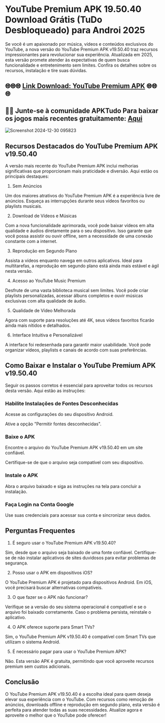 # YouTube Premium APK 19.50.40 Download Grátis (TuDo Desbloqueado) para Androi 2025
Se você é um apaixonado por música, vídeos e conteúdos exclusivos do YouTube, a nova versão do YouTube Premium APK v19.50.40 traz recursos impressionantes para revolucionar sua experiência. Atualizada em 2025, esta versão promete atender às expectativas de quem busca funcionalidade e entretenimento sem limites. Confira os detalhes sobre os recursos, instalação e tire suas dúvidas.
## 🌐🌐🌐 [Link Download: YouTube Premium APK](https://apktudo.com) 🌐🌐🌐
## 📌📌 Junte-se à comunidade APKTudo Para baixar os jogos mais recentes gratuitamente: [Aqui](https://https://t.me/apktudo)
![Screenshot 2024-12-30 095823](https://github.com/user-attachments/assets/6d2e5682-3c62-46c8-95de-63c0d16c1d66)

## Recursos Destacados do YouTube Premium APK v19.50.40
A versão mais recente do YouTube Premium APK inclui melhorias significativas que proporcionam mais praticidade e diversão. Aqui estão os principais destaques:

1. Sem Anúncios

Um dos maiores atrativos do YouTube Premium APK é a experiência livre de anúncios. Esqueça as interrupções durante seus vídeos favoritos ou playlists musicais.

2. Download de Vídeos e Músicas

Com a nova funcionalidade aprimorada, você pode baixar vídeos em alta qualidade e áudios diretamente para o seu dispositivo. Isso garante que você possa assistir ou ouvir offline, sem a necessidade de uma conexão constante com a internet.

3. Reprodução em Segundo Plano

Assista a vídeos enquanto navega em outros aplicativos. Ideal para multitarefas, a reprodução em segundo plano está ainda mais estável e ágil nesta versão.

4. Acesso ao YouTube Music Premium

Desfrute de uma vasta biblioteca musical sem limites. Você pode criar playlists personalizadas, acessar álbuns completos e ouvir músicas exclusivas com alta qualidade de áudio.

5. Qualidade de Vídeo Melhorada

Agora com suporte para resoluções até 4K, seus vídeos favoritos ficarão ainda mais nítidos e detalhados.

6. Interface Intuitiva e Personalizável

A interface foi redesenhada para garantir maior usabilidade. Você pode organizar vídeos, playlists e canais de acordo com suas preferências.

## Como Baixar e Instalar o YouTube Premium APK v19.50.40

Seguir os passos corretos é essencial para aproveitar todos os recursos desta versão. Aqui estão as instruções:

### Habilite Instalações de Fontes Desconhecidas

Acesse as configurações do seu dispositivo Android.

Ative a opção "Permitir fontes desconhecidas".

### Baixe o APK

Encontre o arquivo do YouTube Premium APK v19.50.40 em um site confiável.

Certifique-se de que o arquivo seja compatível com seu dispositivo.

### Instale o APK

Abra o arquivo baixado e siga as instruções na tela para concluir a instalação.

### Faça Login na Conta Google

Use suas credenciais para acessar sua conta e sincronizar seus dados.

## Perguntas Frequentes

1. É seguro usar o YouTube Premium APK v19.50.40?

Sim, desde que o arquivo seja baixado de uma fonte confiável. Certifique-se de não instalar aplicativos de sites duvidosos para evitar problemas de segurança.

2. Posso usar o APK em dispositivos iOS?

O YouTube Premium APK é projetado para dispositivos Android. Em iOS, você precisará buscar alternativas compatíveis.

3. O que fazer se o APK não funcionar?

Verifique se a versão do seu sistema operacional é compatível e se o arquivo foi baixado corretamente. Caso o problema persista, reinstale o aplicativo.

4. O APK oferece suporte para Smart TVs?

Sim, o YouTube Premium APK v19.50.40 é compatível com Smart TVs que utilizam o sistema Android.

5. É necessário pagar para usar o YouTube Premium APK?

Não. Esta versão APK é gratuita, permitindo que você aproveite recursos premium sem custos adicionais.

## Conclusão

O YouTube Premium APK v19.50.40 é a escolha ideal para quem deseja elevar sua experiência com o YouTube. Com recursos como remoção de anúncios, downloads offline e reprodução em segundo plano, esta versão é perfeita para atender todas as suas necessidades. Atualize agora e aproveite o melhor que o YouTube pode oferecer!
